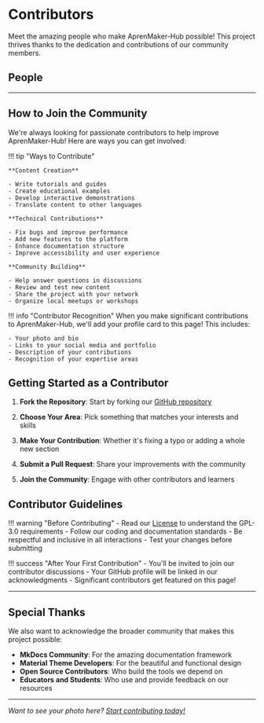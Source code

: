 # Contributors

Meet the amazing people who make AprenMaker-Hub possible! This project thrives thanks to the dedication and contributions of our community members.

## People

---

## How to Join the Community

We're always looking for passionate contributors to help improve AprenMaker-Hub! Here are ways you can get involved:

!!! tip "Ways to Contribute"
    
    **Content Creation**
    
    - Write tutorials and guides
    - Create educational examples
    - Develop interactive demonstrations
    - Translate content to other languages
    
    **Technical Contributions**
    
    - Fix bugs and improve performance
    - Add new features to the platform
    - Enhance documentation structure
    - Improve accessibility and user experience
    
    **Community Building**
    
    - Help answer questions in discussions
    - Review and test new content
    - Share the project with your network
    - Organize local meetups or workshops

!!! info "Contributor Recognition"
    When you make significant contributions to AprenMaker-Hub, we'll add your profile card to this page! This includes:
    
    - Your photo and bio
    - Links to your social media and portfolio
    - Description of your contributions
    - Recognition of your expertise areas

## Getting Started as a Contributor

1. **Fork the Repository**: Start by forking our [GitHub repository](https://github.com/jmuozan/AprenMaker-Hub)

2. **Choose Your Area**: Pick something that matches your interests and skills

3. **Make Your Contribution**: Whether it's fixing a typo or adding a whole new section

4. **Submit a Pull Request**: Share your improvements with the community

5. **Join the Community**: Engage with other contributors and learners

## Contributor Guidelines

!!! warning "Before Contributing"
    - Read our [License](license.md) to understand the GPL-3.0 requirements
    - Follow our coding and documentation standards
    - Be respectful and inclusive in all interactions
    - Test your changes before submitting

!!! success "After Your First Contribution"
    - You'll be invited to join our contributor discussions
    - Your GitHub profile will be linked in our acknowledgments
    - Significant contributors get featured on this page!

---

## Special Thanks

We also want to acknowledge the broader community that makes this project possible:

- **MkDocs Community**: For the amazing documentation framework
- **Material Theme Developers**: For the beautiful and functional design
- **Open Source Contributors**: Who build the tools we depend on
- **Educators and Students**: Who use and provide feedback on our resources

---

*Want to see your photo here? [Start contributing today!](https://github.com/jmuozan/AprenMaker-Hub)*